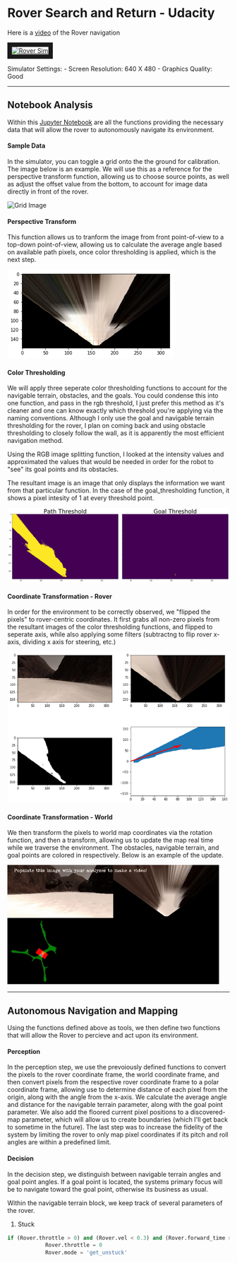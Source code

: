 # Rover Search and Return - Udacity

Here is a [video](https://youtu.be/D5wGoIJFGIo) of the Rover navigation

<a href="http://www.youtube.com/watch?feature=player_embedded&v=D5wGoIJFGIo
" target="_blank"><img src="http://img.youtube.com/vi/D5wGoIJFGIo/0.jpg" 
alt="Rover Sim" width="240" height="180" border="10" /></a>

Simulator Settings:
	- Screen Resolution: 640 X 480
    - Graphics Quality: Good


[//]: # (References)

[image1]: ./calibration_images/example_grid1.jpg
[image2]: ./calibration_images/angle_example.jpg
[image3]: ./calibration_images/transform_ex.png
[image4]: ./calibration_images/thresholding.png
[image5]: ./calibration_images/coordinate.png
[gif1]: ./output/giphy.gif

---

## Notebook Analysis

Within this [Jupyter Notebook](./code/Rover_Project_Test_Notebook.ipynb) are all the functions providing the necessary data that will allow the rover to autonomously navigate its environment.

#### Sample Data

In the simulator, you can toggle a grid onto the the ground for calibration. The image below is an example. We will use this as a reference for the perspective transform function, allowing us to choose source points, as well as adjust the offset value from the bottom, to account for image data directly in front of the rover.

![Grid Image][image1]

#### Perspective Transform

This function allows us to tranform the image from front point-of-view to a top-down point-of-view, allowing us to calculate the average angle based on available path pixels, once color thresholding is applied, which is the next step.

![Perspect Transform][image3]

#### Color Thresholding

We will apply three seperate color thresholding functions to account for the navigable terrain, obstacles, and the goals. You could condense this into one function, and pass in the rgb threshold, I just prefer this method as it's cleaner and one can know exactly which threshold you're applying via the naming conventions. Although I only use the goal and navigable terrain thresholding for the rover, I plan on coming back and using obstacle thresholding to closely follow the wall, as it is apparently the most efficient navigation method.

Using the RGB image splitting function, I looked at the intensity values and approximated the values that would be needed in order for the robot to "see" its goal points and its obstacles.

The resultant image is an image that only displays the information we want from that particular function. In the case of the goal_thresholding function, it shows a pixel intesity of 1 at every threshold point.

![Threshold][image4]

#### Coordinate Transformation - Rover

In order for the environment to be correctly observed, we "flipped the pixels" to rover-centric coordinates. It first grabs all non-zero pixels from the resultant images of the color thresholding functions, and flipped to seperate axis, while also applying some filters (subtractng to flip rover x-axis, dividing x axis for steering, etc.)

![Coordinate Transform - Rover][image5]

#### Coordinate Transformation - World

We then transform the pixels to world map coordinates via the rotation function, and then a transform, allowing us to update the map real time while we traverse the environment. The obstacles, navigable terrain, and goal points are colored in respectively. Below is an example of the update.

![World Transform][gif1]

---

## Autonomous Navigation and Mapping

Using the functions defined above as tools, we then define two functions that will allow the Rover to percieve and act upon its environment.

#### Perception

In the perception step, we use the prevoiously defined functions to convert the pixels to the rover coordinate frame, the world coordinate frame, and then convert pixels from the respective rover coordinate frame to a polar coordinate frame, allowing use to determine distance of each pixel from the origin, along with the angle from the x-axis. We calculate the average angle and distance for the navigable terrain parameter, along with the goal point parameter. We also add the floored current pixel positions to a discovered-map parameter, which will allow us to create boundaries (which I'll get back to sometime in the future). The last step was to increase the fidelity of the system by limiting the rover to only map pixel coordinates if its pitch and roll angles are within a predefined limit.

#### Decision

In the decision step, we distinguish between navigable terrain angles and goal point angles. If a goal point is located, the systems primary focus will be to navigate toward the goal point, otherwise its business as usual.

Within the navigable terrain block, we keep track of several parameters of the rover.

1. Stuck

```python
if (Rover.throttle > 0) and (Rover.vel < 0.3) and (Rover.forward_time > 3) and not(Rover.picking_up):
            Rover.throttle = 0
            Rover.mode = 'get_unstuck'
```

